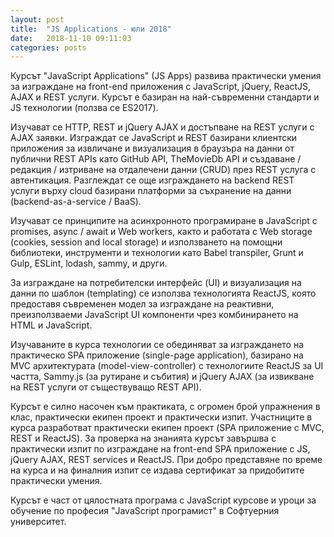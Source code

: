 ```yaml
---
layout: post
title:  "JS Applications - юли 2018"
date:   2018-11-10 09:11:03
categories: posts
---
```


<p>Курсът "JavaScript Applications" (JS Apps) развива практически умения за изграждане на front-end
 приложения с JavaScript, jQuery, ReactJS, AJAX и REST услуги. Курсът е базиран на най-съвременни
  стандарти и JS технологии (ползва се ES2017).
   
   Изучават се HTTP, REST и jQuery AJAX и достъпване на REST услуги с AJAX заявки. Изграждат 
   се JavaScript и REST базирани клиентски приложения за извличане и визуализация в браузъра на данни от 
   публични REST APIs като GitHub API, TheMovieDb API и създаване / редакция / изтриване на отдалечени данни
    (CRUD) през REST услуга с автентикация. Разглеждат се още изграждането на backend REST услуги върху cloud
    базирани платформи за съхранение на данни (backend-as-a-service / BaaS).
   
   Изучават се принципите на асинхронното програмиране в JavaScript с promises, async / await
    и Web workers, както и работата с Web storage (cookies, session and local storage) и използването
    на помощни библиотеки, инструменти и технологии като Babel transpiler, Grunt и Gulp, ESLint, lodash, sammy, и други.
   
   За изграждане на потребителски интерфейс (UI) и визуализация на данни по шаблон (templating)
    се използва технологията ReactJS, която предоставя съвременен модел за изграждане на реактивни,
     преизползваеми JavaScript UI компоненти чрез комбинирането на HTML и JavaScript.
   
   Изучаваните в курса технологии се обединяват за изграждането на практическо SPA приложение
    (single-page application), базирано на MVC архитектурата (model-view-controller) с технологиите ReactJS
     за UI частта, Sammy.js (за рутиране и събития) и jQuery AJAX (за извикване на REST услуги от съществуващо REST API).
   
   Курсът е силно насочен към практиката, с огромен брой упражнения в клас, практически екипен
    проект и практически изпит. Участниците в курса разработват практически екипен проект (SPA приложение
     с MVC, REST и ReactJS). За проверка на знанията курсът завършва с практически изпит по изграждане на
      front-end SPA приложение с JS, jQuery AJAX, REST services и ReactJS. При добро представяне по време на курса и на финалния изпит се издава сертификат за придобитите практически умения.
   
   Курсът е част от цялостната програма с JavaScript курсове и уроци за обучение по професия
    "JavaScript програмист" в Софтуерния университет.
   </p>